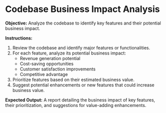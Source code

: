 # Codebase Business Impact Analysis

**Objective:** Analyze the codebase to identify key features and their potential business impact.

**Instructions:**

1. Review the codebase and identify major features or functionalities.
2. For each feature, analyze its potential business impact:
   * Revenue generation potential
   * Cost-saving opportunities
   * Customer satisfaction improvements
   * Competitive advantage
3. Prioritize features based on their estimated business value.
4. Suggest potential enhancements or new features that could increase business value.

**Expected Output:** A report detailing the business impact of key features, their prioritization, and suggestions for value-adding enhancements.
